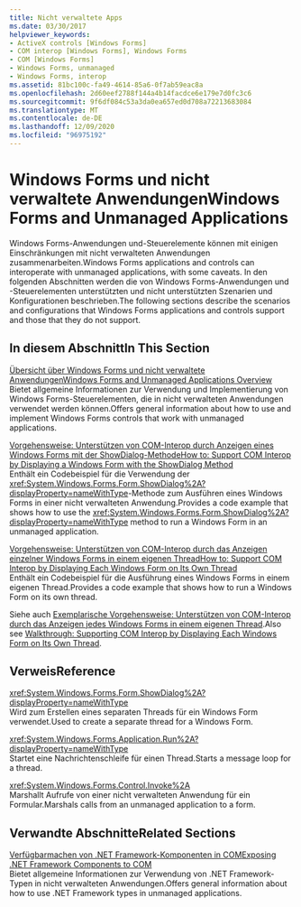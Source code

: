 ```yaml
---
title: Nicht verwaltete Apps
ms.date: 03/30/2017
helpviewer_keywords:
- ActiveX controls [Windows Forms]
- COM interop [Windows Forms], Windows Forms
- COM [Windows Forms]
- Windows Forms, unmanaged
- Windows Forms, interop
ms.assetid: 81bc100c-fa49-4614-85a6-0f7ab59eac8a
ms.openlocfilehash: 2d60eef2788f144a4b14facdce6e179e7d0fc3c6
ms.sourcegitcommit: 9f6df084c53a3da0ea657ed0d708a72213683084
ms.translationtype: MT
ms.contentlocale: de-DE
ms.lasthandoff: 12/09/2020
ms.locfileid: "96975192"
---
```

# <a name="windows-forms-and-unmanaged-applications"></a><span data-ttu-id="d51f5-102">Windows Forms und nicht verwaltete Anwendungen</span><span class="sxs-lookup"><span data-stu-id="d51f5-102">Windows Forms and Unmanaged Applications</span></span>

<span data-ttu-id="d51f5-103">Windows Forms-Anwendungen und-Steuerelemente können mit einigen Einschränkungen mit nicht verwalteten Anwendungen zusammenarbeiten.</span><span class="sxs-lookup"><span data-stu-id="d51f5-103">Windows Forms applications and controls can interoperate with unmanaged applications, with some caveats.</span></span> <span data-ttu-id="d51f5-104">In den folgenden Abschnitten werden die von Windows Forms-Anwendungen und -Steuerelementen unterstützten und nicht unterstützten Szenarien und Konfigurationen beschrieben.</span><span class="sxs-lookup"><span data-stu-id="d51f5-104">The following sections describe the scenarios and configurations that Windows Forms applications and controls support and those that they do not support.</span></span>  
  
## <a name="in-this-section"></a><span data-ttu-id="d51f5-105">In diesem Abschnitt</span><span class="sxs-lookup"><span data-stu-id="d51f5-105">In This Section</span></span>  

 [<span data-ttu-id="d51f5-106">Übersicht über Windows Forms und nicht verwaltete Anwendungen</span><span class="sxs-lookup"><span data-stu-id="d51f5-106">Windows Forms and Unmanaged Applications Overview</span></span>](windows-forms-and-unmanaged-applications-overview.md)  
 <span data-ttu-id="d51f5-107">Bietet allgemeine Informationen zur Verwendung und Implementierung von Windows Forms-Steuerelementen, die in nicht verwalteten Anwendungen verwendet werden können.</span><span class="sxs-lookup"><span data-stu-id="d51f5-107">Offers general information about how to use and implement Windows Forms controls that work with unmanaged applications.</span></span>  
  
 [<span data-ttu-id="d51f5-108">Vorgehensweise: Unterstützen von COM-Interop durch Anzeigen eines Windows Forms mit der ShowDialog-Methode</span><span class="sxs-lookup"><span data-stu-id="d51f5-108">How to: Support COM Interop by Displaying a Windows Form with the ShowDialog Method</span></span>](com-interop-by-displaying-a-windows-form-shadow.md)  
 <span data-ttu-id="d51f5-109">Enthält ein Codebeispiel für die Verwendung der <xref:System.Windows.Forms.Form.ShowDialog%2A?displayProperty=nameWithType>-Methode zum Ausführen eines Windows Forms in einer nicht verwalteten Anwendung.</span><span class="sxs-lookup"><span data-stu-id="d51f5-109">Provides a code example that shows how to use the <xref:System.Windows.Forms.Form.ShowDialog%2A?displayProperty=nameWithType> method to run a Windows Form in an unmanaged application.</span></span>  
  
 [<span data-ttu-id="d51f5-110">Vorgehensweise: Unterstützen von COM-Interop durch das Anzeigen einzelner Windows Forms in einem eigenen Thread</span><span class="sxs-lookup"><span data-stu-id="d51f5-110">How to: Support COM Interop by Displaying Each Windows Form on Its Own Thread</span></span>](how-to-support-com-interop-by-displaying-each-windows-form-on-its-own-thread.md)  
 <span data-ttu-id="d51f5-111">Enthält ein Codebeispiel für die Ausführung eines Windows Forms in einem eigenen Thread.</span><span class="sxs-lookup"><span data-stu-id="d51f5-111">Provides a code example that shows how to run a Windows Form on its own thread.</span></span>  
  
 <span data-ttu-id="d51f5-112">Siehe auch [Exemplarische Vorgehensweise: Unterstützen von COM-Interop durch das Anzeigen jedes Windows Forms in einem eigenen Thread](/previous-versions/visualstudio/visual-studio-2010/ms233639(v=vs.100)).</span><span class="sxs-lookup"><span data-stu-id="d51f5-112">Also see [Walkthrough: Supporting COM Interop by Displaying Each Windows Form on Its Own Thread](/previous-versions/visualstudio/visual-studio-2010/ms233639(v=vs.100)).</span></span>  
  
## <a name="reference"></a><span data-ttu-id="d51f5-113">Verweis</span><span class="sxs-lookup"><span data-stu-id="d51f5-113">Reference</span></span>  

 <xref:System.Windows.Forms.Form.ShowDialog%2A?displayProperty=nameWithType>  
 <span data-ttu-id="d51f5-114">Wird zum Erstellen eines separaten Threads für ein Windows Form verwendet.</span><span class="sxs-lookup"><span data-stu-id="d51f5-114">Used to create a separate thread for a Windows Form.</span></span>  
  
 <xref:System.Windows.Forms.Application.Run%2A?displayProperty=nameWithType>  
 <span data-ttu-id="d51f5-115">Startet eine Nachrichtenschleife für einen Thread.</span><span class="sxs-lookup"><span data-stu-id="d51f5-115">Starts a message loop for a thread.</span></span>  
  
 <xref:System.Windows.Forms.Control.Invoke%2A>  
 <span data-ttu-id="d51f5-116">Marshallt Aufrufe von einer nicht verwalteten Anwendung für ein Formular.</span><span class="sxs-lookup"><span data-stu-id="d51f5-116">Marshals calls from an unmanaged application to a form.</span></span>  
  
## <a name="related-sections"></a><span data-ttu-id="d51f5-117">Verwandte Abschnitte</span><span class="sxs-lookup"><span data-stu-id="d51f5-117">Related Sections</span></span>  

 [<span data-ttu-id="d51f5-118">Verfügbarmachen von .NET Framework-Komponenten in COM</span><span class="sxs-lookup"><span data-stu-id="d51f5-118">Exposing .NET Framework Components to COM</span></span>](/dotnet/framework/interop/exposing-dotnet-components-to-co)  
 <span data-ttu-id="d51f5-119">Bietet allgemeine Informationen zur Verwendung von .NET Framework-Typen in nicht verwalteten Anwendungen.</span><span class="sxs-lookup"><span data-stu-id="d51f5-119">Offers general information about how to use .NET Framework types in unmanaged applications.</span></span>
